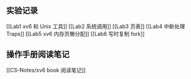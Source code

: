 ## 实验记录
[[Lab1 xv6 和 Unix 工具]]
[[Lab2 系统调用]]
[[Lab3 页表]]
[[Lab4 中断处理 Traps]]
[[Lab5 xv6 内存页懒分配]]
[[Lab6 写时复制 fork]]
## 操作手册阅读笔记
[[CS-Notes/xv6 book 阅读笔记]]
